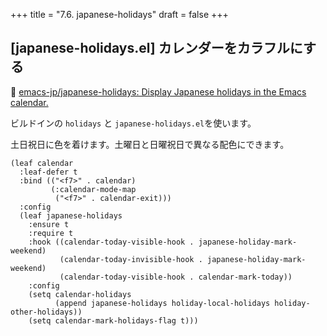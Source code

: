 +++
title = "7.6. japanese-holidays"
draft = false
+++
## [japanese-holidays.el] カレンダーをカラフルにする
🔗 [emacs-jp/japanese-holidays: Display Japanese holidays in the Emacs calendar.](https://github.com/emacs-jp/japanese-holidays) 

ビルドインの `holidays` と `japanese-holidays.el`を使います。

土日祝日に色を着けます。土曜日と日曜祝日で異なる配色にできます。

```elisp
(leaf calendar
  :leaf-defer t
  :bind (("<f7>" . calendar)
		 (:calendar-mode-map
		  ("<f7>" . calendar-exit)))
  :config
  (leaf japanese-holidays
	:ensure t
	:require t
	:hook ((calendar-today-visible-hook . japanese-holiday-mark-weekend)
		   (calendar-today-invisible-hook . japanese-holiday-mark-weekend)
		   (calendar-today-visible-hook . calendar-mark-today))
	:config
	(setq calendar-holidays
		  (append japanese-holidays holiday-local-holidays holiday-other-holidays))
	(setq calendar-mark-holidays-flag t)))
```
